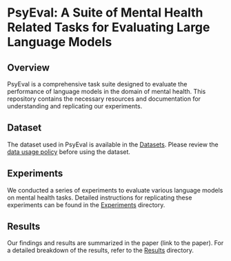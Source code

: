 # PsyEval: A Suite of Mental Health Related Tasks for Evaluating Large Language Models

## Overview

PsyEval is a comprehensive task suite designed to evaluate the performance of language models in the domain of mental health. This repository contains the necessary resources and documentation for understanding and replicating our experiments.


## Dataset

The dataset used in PsyEval is available in the [Datasets](datasets/). Please review the [data usage policy](processed/data-usage-policy.md) before using the dataset.

## Experiments

We conducted a series of experiments to evaluate various language models on mental health tasks. Detailed instructions for replicating these experiments can be found in the [Experiments](processed/experiments/) directory.

## Results

Our findings and results are summarized in the paper (link to the paper). For a detailed breakdown of the results, refer to the [Results](processed/results/) directory.
